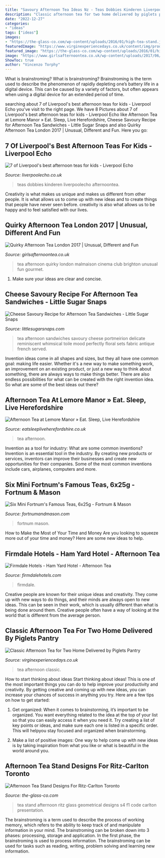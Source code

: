 ```yaml
---
title: "Savoury Afternoon Tea Ideas Nz - Teas Dobbies Kinderen Liverpoolecho Afternoontea"
description: "Classic afternoon tea for two home delivered by piglets pantry"
date: "2022-12-27"
categories:
- "ideas"
tags: ["ideas"]
images:
- "https://the-glass-co.com/wp-content/uploads/2016/01/high-tea-stand.jpg"
featuredImage: "https://www.virginexperiencedays.co.uk/content/img/product/large/classic-afternoon-tea-for-13115120.jpg"
featured_image: "https://the-glass-co.com/wp-content/uploads/2016/01/high-tea-stand.jpg"
image: "https://www.girlsafternoontea.co.uk/wp-content/uploads/2017/06/afternoon-tea-cinema-club-2.jpg"
ShowToc: true
author: "Vincenzo Torphy"
---
```



What is brainstroming?
What is brainstroming? Brainstroming is the term used to describe the phenomenon of rapidly depleting one’s battery life in a digital device. This can be caused by a variety of factors, but often appears when using a digital device for an extended period of time.

	

		
searching about 7 of Liverpool&#039;s best afternoon teas for kids - Liverpool Echo you've visit to the right page. We have 8 Pictures about 7 of Liverpool&#039;s best afternoon teas for kids - Liverpool Echo like Afternoon Tea at Lemore Manor » Eat. Sleep, Live Herefordshire, Cheese Savoury Recipe for Afternoon Tea Sandwiches - Little Sugar Snaps and also Quirky Afternoon Tea London 2017 | Unusual, Different and Fun. Here you go:
		
    
## 7 Of Liverpool&#039;s Best Afternoon Teas For Kids - Liverpool Echo

<img loading=lazy src="https://i2-prod.liverpoolecho.co.uk/incoming/article12612375.ece/ALTERNATES/s615b/LEC_GJR_160217_afternoontea_02.jpg" onerror="this.onerror=null;this.src='https://tse3.mm.bing.net/th?id=OIP.rmKa9I_9u3fwja_Pqob6MAHaLG&amp;pid=15.1';" alt="7 of Liverpool&#039;s best afternoon teas for kids - Liverpool Echo">

_Source: liverpoolecho.co.uk_

>teas dobbies kinderen liverpoolecho afternoontea. 

	

Creativity is what makes us unique and makes us different from other people. It is what allows us to come up with new ideas and to create things that people have never seen before. creativity is also what allows us to be happy and to feel satisfied with our lives.

    
## Quirky Afternoon Tea London 2017 | Unusual, Different And Fun

<img loading=lazy src="https://www.girlsafternoontea.co.uk/wp-content/uploads/2017/06/afternoon-tea-cinema-club-2.jpg" onerror="this.onerror=null;this.src='https://tse4.mm.bing.net/th?id=OIP.o7PgiRT1ut-0jQ93quo5FQHaE8&amp;pid=15.1';" alt="Quirky Afternoon Tea London 2017 | Unusual, Different and Fun">

_Source: girlsafternoontea.co.uk_

>tea afternoon quirky london malmaison cinema club brighton unusual fun gourmet. 

	

1. Make sure your ideas are clear and concise.

    
## Cheese Savoury Recipe For Afternoon Tea Sandwiches - Little Sugar Snaps

<img loading=lazy src="https://www.littlesugarsnaps.com/wp-content/uploads/2020/05/Cheese-Savoury-Sandwich-for-Afternoon-Tea-uuu.jpg" onerror="this.onerror=null;this.src='https://tse2.mm.bing.net/th?id=OIP.AS4H51yQXWcHpzMfwlU_uwHaKX&amp;pid=15.1';" alt="Cheese Savoury Recipe for Afternoon Tea Sandwiches - Little Sugar Snaps">

_Source: littlesugarsnaps.com_

>tea afternoon sandwiches savoury cheese portmeirion delicate reminiscent whimsical toile mood perfectly floral sets fabric antique french served. 

	

Invention ideas come in all shapes and sizes, but they all have one common goal: making life easier. Whether it's a new way to make something work, an improvement on an existing product, or just a new way to think about something, there are always ways to make things better. There are also endless possibilities for what can be created with the right invention idea. So what are some of the best ideas out there?

    
## Afternoon Tea At Lemore Manor » Eat. Sleep, Live Herefordshire

<img loading=lazy src="https://www.eatsleepliveherefordshire.co.uk/wp-content/uploads/2018/02/Afternoon-Tea-ESL.jpg" onerror="this.onerror=null;this.src='https://tse2.mm.bing.net/th?id=OIP.6-XcYdD7ZMiWQYifCGQMfgHaLv&amp;pid=15.1';" alt="Afternoon Tea at Lemore Manor » Eat. Sleep, Live Herefordshire">

_Source: eatsleepliveherefordshire.co.uk_

>tea afternoon. 

	

Invention as a tool for industry: What are some common inventions?
Invention is an essential tool in the industry. By creating new products or services, inventors can improve their businesses and create new opportunities for their companies. Some of the most common inventions include cars, airplanes, computers and more.

    
## Six Mini Fortnum&#039;s Famous Teas, 6x25g - Fortnum &amp; Mason

<img loading=lazy src="https://www.fortnumandmason.com/img/1000/1000/resize/2/0/2002366_detail.jpg" onerror="this.onerror=null;this.src='https://tse3.mm.bing.net/th?id=OIP.QFvzRVX8YaipWh4FqJZaZAHaHa&amp;pid=15.1';" alt="Six Mini Fortnum&#039;s Famous Teas, 6x25g - Fortnum &amp; Mason">

_Source: fortnumandmason.com_

>fortnum mason. 

	

How to Make the Most of Your Time and Money
Are you looking to squeeze more out of your time and money? Here are some new ideas to help.

    
## Firmdale Hotels - Ham Yard Hotel - Afternoon Tea

<img loading=lazy src="https://www.firmdalehotels.com/media/154052/1400609_fhy_0251.jpg?a=1&amp;anchor=center&amp;mode=crop&amp;width=1596&amp;height=1088&amp;bgcolor=fff&amp;sig=2491ab2ab237c0021a1dadf66ff4295e" onerror="this.onerror=null;this.src='https://tse1.mm.bing.net/th?id=OIP.oUcF7q4Yfw0G2I7W95x4XAHaFD&amp;pid=15.1';" alt="Firmdale Hotels - Ham Yard Hotel - Afternoon Tea">

_Source: firmdalehotels.com_

>firmdale. 

	

Creative people are known for their unique ideas and creativity. They come up with new ways to do things, and their minds are always open to new ideas. This can be seen in their work, which is usually different than what is being done around them. Creative people often have a way of looking at the world that is different from the average person.

    
## Classic Afternoon Tea For Two Home Delivered By Piglets Pantry

<img loading=lazy src="https://www.virginexperiencedays.co.uk/content/img/product/large/classic-afternoon-tea-for-13115120.jpg" onerror="this.onerror=null;this.src='https://tse3.mm.bing.net/th?id=OIP.6zS5UssFH-KQHhNBv7ho6QHaE8&amp;pid=15.1';" alt="Classic Afternoon Tea for Two Home Delivered by Piglets Pantry">

_Source: virginexperiencedays.co.uk_

>tea afternoon classic. 

	

How to start thinking about ideas
Start thinking about ideas! This is one of the most important things you can do to help improve your productivity and creativity. By getting creative and coming up with new ideas, you can increase your chances of success in anything you try. Here are a few tips on how to get started:
1. Get organized: When it comes to brainstorming, it’s important to be organized. You want everything related to the idea at the top of your list so that you can easily access it when you need it. Try creating a list of key points or ideas, and make sure each one is listed in a specific order. This will helpyou stay focused and organized when brainstorming.

2. Make a list of positive images: One way to help come up with new ideas is by taking inspiration from what you like or what is beautiful in the world around you.

    
## Afternoon Tea Stand Designs For Ritz-Carlton Toronto

<img loading=lazy src="https://the-glass-co.com/wp-content/uploads/2016/01/high-tea-stand.jpg" onerror="this.onerror=null;this.src='https://tse1.mm.bing.net/th?id=OIP.7hGc0s4xAuOh8aVVyvdiQwHaEx&amp;pid=15.1';" alt="Afternoon Tea Stand Designs For Ritz-Carlton Toronto">

_Source: the-glass-co.com_

>tea stand afternoon ritz glass geometrical designs s4 f1 code carlton presentation. 

	

The brainstroming is a term used to describe the process of working memory, which refers to the ability to keep track of and manipulate information in your mind. The brainstroming can be broken down into 3 phases: processing, storage and application. In the first phase, the brainstroming is used to process information. The brainstroming can be used for tasks such as reading, writing, problem solving and learning new information.

